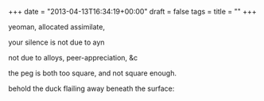 +++
date = "2013-04-13T16:34:19+00:00"
draft = false
tags = 
title = ""
+++
<p>yeoman, allocated assimilate,</p>
<p>your silence is not due to ayn</p>
<p>not due to alloys, peer-appreciation, &amp;c</p>
<p>the peg is both too square, and not square enough.</p>
<p>behold the duck flailing away beneath the surface:</p>